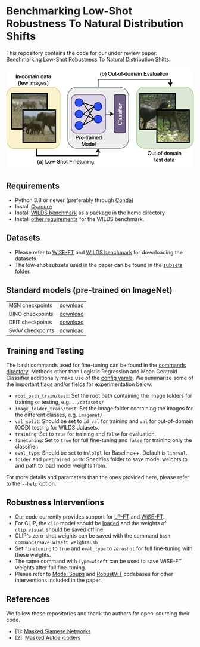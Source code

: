 # Benchmarking Low-Shot Robustness To Natural Distribution Shifts

This repository contains the code for our under review paper: Benchmarking Low-Shot Robustness To Natural Distribution Shifts.

![Results](LSR.png)


## Requirements
* Python 3.8 or newer (preferably through [Conda](https://conda.io/projects/conda/en/latest/user-guide/tasks/manage-python.html))
* Install [Cyanure](http://thoth.inrialpes.fr/people/mairal/cyanure/welcome.html#installation)
* Install [WILDS benchmark](https://github.com/p-lambda/wilds) as a package in the home directory.
* Install [other requirements](https://github.com/p-lambda/wilds#requirements) for the WILDS benchmark.


## Datasets
* Please refer to [WiSE-FT](https://github.com/mlfoundations/wise-ft/blob/master/datasets.md) and [WILDS benchmark](https://github.com/p-lambda/wilds#data) for downloading the datasets.
* The low-shot subsets used in the paper can be found in the [subsets](https://github.com/Aaditya-Singh/Low-Shot-Robustness/tree/main/subsets) folder.


## Standard models (pre-trained on ImageNet)
<table>
  <tr>
    <td> MSN checkpoints </td>
    <td><a href="https://github.com/facebookresearch/msn#pre-trained-models">download</a></td>
  </tr>
  <tr>
    <td> DINO checkpoints </td>
    <td><a href="https://github.com/facebookresearch/dino#pretrained-models">download</a></td>
  </tr>
  <tr>
    <td> DEIT checkpoints </td>
    <td><a href="https://github.com/facebookresearch/deit/blob/main/README_deit.md">download</a></td>
  </tr>
  <tr>
    <td> SwAV checkpoints </td>
    <td><a href="https://github.com/facebookresearch/swav#model-zoo">download</a></td>
  </tr>
</table>


## Training and Testing

The bash commands used for fine-tuning can be found in the [commands directory](https://github.com/Aaditya-Singh/Low-Shot-Robustness/tree/main/commands). Methods other than Logistic Regression and Mean Centroid Classifier additionally make use of the [config yamls](https://github.com/Aaditya-Singh/Low-Shot-Robustness/tree/main/configs). We summarize some of the important flags and/or fields for experimentation below:

* `root_path_train/test`: Set the root path containing the image folders for training or testing, e.g. `../datasets/`
* `image_folder_train/test`: Set the image folder containing the images for the different classes, e.g. `imagenet/`
* `val_split`: Should be set to `id_val` for training and `val` for out-of-domain (OOD) testing for WILDS datasets.
* `training`: Set to `true` for training and `false` for evaluation.
* `finetuning`: Set to `true` for full fine-tuning and `false` for training only the classifier.
* `eval_type`: Should be set to `bslplpl` for Baseline++. Default is `lineval`.
* `folder` and `pretrained_path`: Specifies folder to save model weights to and path to load model weights from.

For more details and parameters than the ones provided here, please refer to the `--help` option.


## Robustness Interventions

- Our code currently provides support for [LP-FT](https://arxiv.org/abs/2202.10054) and [WiSE-FT](https://github.com/mlfoundations/wise-ft).
- For CLIP, the `clip` model should be [loaded](https://github.com/openai/CLIP#cliploadname-device-jitfalse) and the weights of `clip.visual` should be saved offline.
- CLIP's zero-shot weights can be saved with the command `bash commands/save_wiseft_weights.sh` 
- Set `finetuning` to `true` and `eval_type` to `zeroshot` for full fine-tuning with these weights.
- The same command with `Type=wiseft` can be used to save WiSE-FT weights after full fine-tuning.
- Please refer to [Model Soups](https://github.com/mlfoundations/model-soups) and [RobustViT](https://github.com/hila-chefer/RobustViT) codebases for other interventions included in the paper.


## References

We follow these repositories and thank the authors for open-sourcing their code.

- [1]: [Masked Siamese Networks](https://github.com/facebookresearch/msn)
- [2]: [Masked Autoencoders](https://github.com/facebookresearch/mae)
